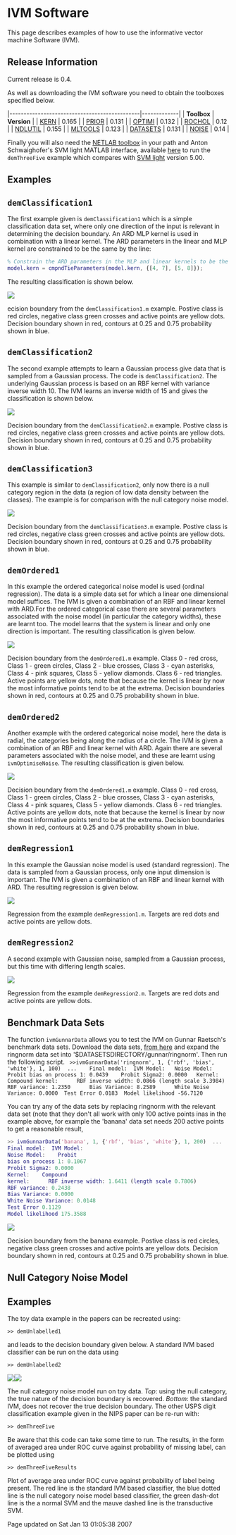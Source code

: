 
IVM Software
============

This page describes examples of how to use the informative vector machine Software (IVM).

Release Information
-------------------

Current release is 0.4.

As well as downloading the IVM software you need to obtain the toolboxes specified below.

|----------------------------------------------|-------------|
| **Toolbox**                                  | **Version** |
| [KERN](/kern/downloadFiles/vrs0p165)         | 0.165       |
| [PRIOR](/prior/downloadFiles/vrs0p131)       | 0.131       |
| [OPTIMI](/optimi/downloadFiles/vrs0p132)     | 0.132       |
| [ROCHOL](/rochol/downloadFiles/vrs0p12)      | 0.12        |
| [NDLUTIL](/ndlutil/downloadFiles/vrs0p155)   | 0.155       |
| [MLTOOLS](/mltools/downloadFiles/vrs0p123)   | 0.123       |
| [DATASETS](/datasets/downloadFiles/vrs0p131) | 0.131       |
| [NOISE](/noise/downloadFiles/vrs0p14)        | 0.14        |

Finally you will also need the [NETLAB toolbox](http://www.ncrg.aston.ac.uk/netlab/index.php) in your path and Anton Schwaighofer's SVM light MATLAB interface, available [here](http://ida.first.fraunhofer.de/~anton/software.html) to run the `demThreeFive` example which compares with [SVM light](http://svmlight.joachims.org/) version 5.00.

Examples
--------

`demClassification1`
--------------------

The first example given is `demClassification1` which is a simple classification data set, where only one direction of the input is relevant in determining the decision boundary. An ARD MLP kernel is used in combination with a linear kernel. The ARD parameters in the linear and MLP kernel are constrained to be the same by the line:

```matlab
% Constrain the ARD parameters in the MLP and linear kernels to be the same.
model.kern = cmpndTieParameters(model.kern, {[4, 7], [5, 8]});
```

The resulting classification is shown below.

![](demClassificationOne1.png)

ecision boundary from the `demClassification1.m` example. Postive class is red circles, negative class green crosses and active points are yellow dots. Decision boundary shown in red, contours at 0.25 and 0.75 probability shown in blue.

`demClassification2`
--------------------

The second example attempts to learn a Gaussian process give data that is sampled from a Gaussian process. The code is `demClassification2`. The underlying Gaussian process is based on an RBF kernel with variance inverse width 10. The IVM learns an inverse width of 15 and gives the classification is shown below.

![](demClassificationTwo2.png)

Decision boundary from the `demClassification2.m` example. Postive class is red circles, negative class green crosses and active points are yellow dots. Decision boundary shown in red, contours at 0.25 and 0.75 probability shown in blue.

`demClassification3`
--------------------

This example is similar to `demClassification2`, only now there is a null category region in the data (a region of low data density between the classes). The example is for comparison with the null category noise model.

![](demClassificationThree3.png)

Decision boundary from the `demClassification3.m` example. Postive class is red circles, negative class green crosses and active points are yellow dots. Decision boundary shown in red, contours at 0.25 and 0.75 probability shown in blue.

`demOrdered1`
-------------

In this example the ordered categorical noise model is used (ordinal regression). The data is a simple data set for which a linear one dimensional model suffices. The IVM is given a combination of an RBF and linear kernel with ARD.For the ordered categorical case there are several parameters associated with the noise model (in particular the category widths), these are learnt too. The model learns that the system is linear and only one direction is important. The resulting classification is given below.

![](demOrderedOne1.png)

Decision boundary from the `demOrdered1.m` example. Class 0 - red cross, Class 1 - green circles, Class 2 - blue crosses, Class 3 - cyan asterisks, Class 4 - pink squares, Class 5 - yellow diamonds. Class 6 - red triangles. Active points are yellow dots, note that because the kernel is linear by now the most informative points tend to be at the extrema. Decision boundaries shown in red, contours at 0.25 and 0.75 probability shown in blue.

`demOrdered2`
-------------

Another example with the ordered categorical noise model, here the data is radial, the categories being along the radius of a circle. The IVM is given a combination of an RBF and linear kernel with ARD. Again there are several parameters associated with the noise model, and these are learnt using `ivmOptimiseNoise`. The resulting classification is given below.

![](demOrderedTwo2.png)

Decision boundary from the `demOrdered1.m` example. Class 0 - red cross, Class 1 - green circles, Class 2 - blue crosses, Class 3 - cyan asterisks, Class 4 - pink squares, Class 5 - yellow diamonds. Class 6 - red triangles. Active points are yellow dots, note that because the kernel is linear by now the most informative points tend to be at the extrema. Decision boundaries shown in red, contours at 0.25 and 0.75 probability shown in blue.

`demRegression1`
----------------

In this example the Gaussian noise model is used (standard regression). The data is sampled from a Gaussian process, only one input dimension is important. The IVM is given a combination of an RBF and linear kernel with ARD. The resulting regression is given below.

![](demRegressionOne1.png)

Regression from the example `demRegression1.m`. Targets are red dots and active points are yellow dots.

`demRegression2`
----------------

A second example with Gaussian noise, sampled from a Gaussian process, but this time with differing length scales.

![](demRegressionTwo2.png)

Regression from the example `demRegression2.m`. Targets are red dots and active points are yellow dots.

Benchmark Data Sets
-------------------

The function `ivmGunnarData` allows you to test the IVM on Gunnar Raetsch's benchmark data sets. Download the data sets, [from here](http://ida.first.fraunhofer.de/projects/bench/benchmarks.htm) and expand the ringnorm data set into '$DATASETSDIRECTORY/gunnar/ringnorm'. Then run the following script.
`  >>ivmGunnarData('ringnorm', 1, {'rbf', 'bias', 'white'}, 1, 100)  ...    Final model:  IVM Model:   Noise Model:    Probit bias on process 1: 0.0439    Probit Sigma2: 0.0000   Kernel:    Compound kernel:      RBF inverse width: 0.0866 (length scale 3.3984)      RBF variance: 1.2350      Bias Variance: 8.2589      White Noise Variance: 0.0000  Test Error 0.0183  Model likelihood -56.7120 `

You can try any of the data sets by replacing ringnorm with the relevant data set (note that they don't all work with only 100 active points inas in the example above, for example the 'banana' data set needs 200 active points to get a reasonable result,

```matlab
>> ivmGunnarData('banana', 1, {'rbf', 'bias', 'white'}, 1, 200)  ...
Final model:  IVM Model:
Noise Model:    Probit
bias on process 1: 0.1067
Probit Sigma2: 0.0000
Kernel:    Compound
kernel:      RBF inverse width: 1.6411 (length scale 0.7806)
RBF variance: 0.2438
Bias Variance: 0.0000
White Noise Variance: 0.0148
Test Error 0.1129
Model likelihood 175.3588
```

![](demBanana1.png)

Decision boundary from the banana example. Postive class is red circles, negative class green crosses and active points are yellow dots. Decision boundary shown in red, contours at 0.25 and 0.75 probability shown in blue.

Null Category Noise Model
-------------------------

Examples
--------

The toy data example in the papers can be recreated using:

```
>> demUnlabelled1
```

and leads to the decision boundary given below. A standard IVM based classifier can be run on the data using

```
>> demUnlabelled2
```

![](demUnlabelledOne1.png)![](demUnlabelledOne2.png)

The null category noise model run on toy data. *Top*: using the null category, the true nature of the decision boundary is recovered. *Bottom*: the standard IVM, does not recover the true decision boundary.
The other USPS digit classification example given in the NIPS paper can be re-run with:

```
>> demThreeFive
```

Be aware that this code can take some time to run. The results, in the form of averaged area under ROC curve against probability of missing label, can be plotted using

```
>> demThreeFiveResults
```
Plot of average area under ROC curve against probability of label being present. The red line is the standard IVM based classifier, the blue dotted line is the null category noise model based classifier, the green dash-dot line is the a normal SVM and the mauve dashed line is the transductive SVM.

Page updated on Sat Jan 13 01:05:38 2007
